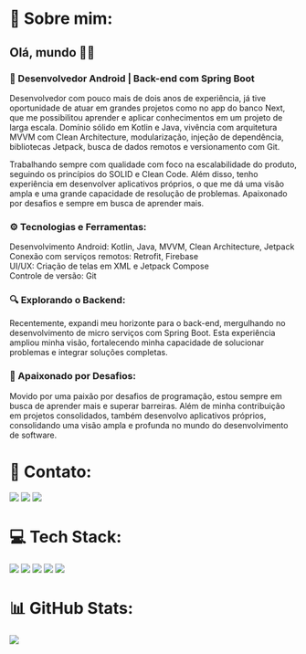 # 💫 Sobre mim:

## Olá, mundo 👋🏻
### 🚀 Desenvolvedor Android | Back-end com Spring Boot
Desenvolvedor com pouco mais de dois anos de experiência, já tive oportunidade de atuar em grandes projetos como no app do banco Next, que me possibilitou aprender e aplicar conhecimentos em um projeto de larga escala. Domínio sólido em Kotlin e Java, vivência com arquitetura MVVM com Clean Architecture, modularização, injeção de dependência, bibliotecas Jetpack, busca de dados remotos e versionamento com Git.

Trabalhando sempre com qualidade com foco na escalabilidade do produto, seguindo os princípios do SOLID e Clean Code. Além disso, tenho experiência em desenvolver aplicativos próprios, o que me dá uma visão ampla e uma grande capacidade de resolução de problemas. Apaixonado por desafios e sempre em busca de aprender mais.

### ⚙️ Tecnologias e Ferramentas:
Desenvolvimento Android: Kotlin, Java, MVVM, Clean Architecture, Jetpack<br>
Conexão com serviços remotos: Retrofit, Firebase<br>
UI/UX: Criação de telas em XML e Jetpack Compose<br>
Controle de versão: Git

### 🔍 Explorando o Backend:
Recentemente, expandi meu horizonte para o back-end, mergulhando no desenvolvimento de micro serviços com Spring Boot. Esta experiência ampliou minha visão, fortalecendo minha capacidade de solucionar problemas e integrar soluções completas.

### 🔧 Apaixonado por Desafios:
Movido por uma paixão por desafios de programação, estou sempre em busca de aprender mais e superar barreiras. Além de minha contribuição em projetos consolidados, também desenvolvo aplicativos próprios, consolidando uma visão ampla e profunda no mundo do desenvolvimento de software.

# 📧 Contato:

<a href="mailto:pedro.steam2016@hotmail.com"><img src="https://img.shields.io/badge/Gmail-D14836?style=for-the-badge&logo=gmail&logoColor=white"/><a/>
<a href="https://www.linkedin.com/in/pedro-henrique-de-souza-araujo/"><img src="https://img.shields.io/badge/LinkedIn-0077B5?style=for-the-badge&logo=linkedin&logoColor=white"/><a/>
<a href="https://wa.me/+5574999637391"><img src="https://img.shields.io/badge/WhatsApp-25D366?style=for-the-badge&logo=whatsapp&logoColor=white"/><a/>

# 💻 Tech Stack:
<img src="https://img.shields.io/badge/Android-3DDC84?style=for-the-badge&logo=android&logoColor=white"/> <img src="https://img.shields.io/badge/Kotlin-0095D5?&style=for-the-badge&logo=kotlin&logoColor=white"/>
<img src="https://img.shields.io/badge/Android_Studio-3DDC84?style=for-the-badge&logo=android-studio&logoColor=white"/>
<img src="https://img.shields.io/badge/Java-ED8B00?style=for-the-badge&logo=java&logoColor=white"/>
<img src="https://img.shields.io/badge/GitHub-100000?style=for-the-badge&logo=github&logoColor=white"/>

# 📊 GitHub Stats:
![](https://github-readme-streak-stats.herokuapp.com/?user=Pedroid1&theme=default&hide_border=false)<br/>
